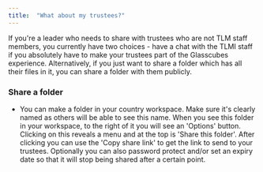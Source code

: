 ```yaml
---
title:  "What about my trustees?"
---
```

If you're a leader who needs to share with trustees who are not TLM staff members, you currently have two choices - have a chat with the TLMI staff if you absolutely have to make your trustees part of the Glasscubes experience. Alternatively, if you just want to share a folder which has all their files in it, you can share a folder with them publicly. 

### Share a folder 
* You can make a folder in your country workspace. Make sure it's clearly named as others will be able to see this name. When you see this folder in your workspace, to the right of it you will see an 'Options' button. Clicking on this reveals a menu and at the top is 'Share this folder'. After clicking you can use the 'Copy share link' to get the link to send to your trustees. Optionally you can also password protect and/or set an expiry date so that it will stop being shared after a certain point.

